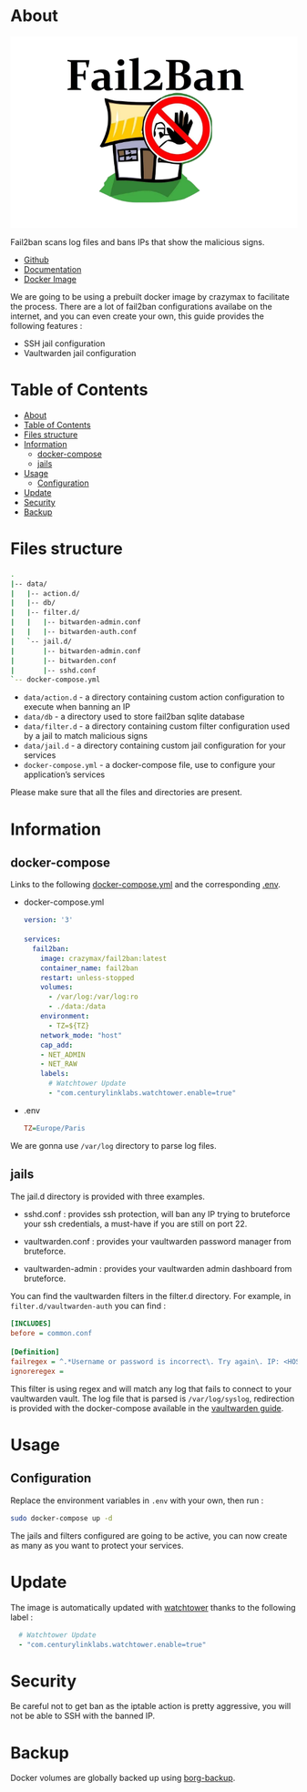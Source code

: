 # About

<p align="center">
<img src="../_utilities/fail2ban.png" alt="Fail2ban" title="fail2ban" />
</p>

Fail2ban scans log files and bans IPs that show the malicious signs.

* [Github](https://github.com/fail2ban/fail2ban)
* [Documentation](http://www.fail2ban.org/wiki/index.php/Fail2Ban)
* [Docker Image](https://github.com/crazy-max/docker-fail2ban)

We are going to be using a prebuilt docker image by crazymax to facilitate the process.
There are a lot of fail2ban configurations availabe on the internet, and you can even create your own, this guide provides the following features :

- SSH jail configuration
- Vaultwarden jail configuration 

# Table of Contents

<!-- TOC -->

- [About](#about)
- [Table of Contents](#table-of-contents)
- [Files structure](#files-structure)
- [Information](#information)
    - [docker-compose](#docker-compose)
    - [jails](#jails)
- [Usage](#usage)
    - [Configuration](#configuration)
- [Update](#update)
- [Security](#security)
- [Backup](#backup)

<!-- /TOC -->

# Files structure 
```bash
.
|-- data/
|   |-- action.d/
|   |-- db/
|   |-- filter.d/
|   |   |-- bitwarden-admin.conf
|   |   |-- bitwarden-auth.conf
|   `-- jail.d/
|       |-- bitwarden-admin.conf
|       |-- bitwarden.conf
|       |-- sshd.conf
`-- docker-compose.yml
```

- `data/action.d` - a directory containing custom action configuration to execute when banning an IP
- `data/db` - a directory used to store fail2ban sqlite database
- `data/filter.d` - a directory containing custom filter configuration used by a jail to match malicious signs
- `data/jail.d` - a directory containing custom jail configuration for your services
- `docker-compose.yml` - a docker-compose file, use to configure your application’s services

Please make sure that all the files and directories are present.


# Information

## docker-compose
Links to the following [docker-compose.yml](docker-compose.yml) and the corresponding [.env](.env).

* docker-compose.yml
  ```yaml
  version: '3'

  services:
    fail2ban:
      image: crazymax/fail2ban:latest
      container_name: fail2ban
      restart: unless-stopped
      volumes:
        - /var/log:/var/log:ro
        - ./data:/data
      environment:
        - TZ=${TZ}
      network_mode: "host"
      cap_add:
      - NET_ADMIN
      - NET_RAW
      labels:
        # Watchtower Update
        - "com.centurylinklabs.watchtower.enable=true"
  ```
* .env
  ```ini
  TZ=Europe/Paris
  ```

We are gonna use `/var/log` directory to parse log files.

## jails

The jail.d directory is provided with three examples.

- sshd.conf : provides ssh protection, will ban any IP trying to bruteforce your ssh credentials, a must-have if you are still on port 22.

- vaultwarden.conf : provides your vaultwarden password manager from bruteforce. 

- vaultwarden-admin : provides your vaultwarden admin dashboard from bruteforce. 

You can find the vaultwarden filters in the filter.d directory. For example, in `filter.d/vaultwarden-auth` you can find :

```ini
[INCLUDES]
before = common.conf

[Definition]
failregex = ^.*Username or password is incorrect\. Try again\. IP: <HOST>\. Username:.*$
ignoreregex =
```

This filter is using regex and will match any log that fails to connect to your vaultwarden vault. The log file that is parsed is `/var/log/syslog`, redirection is provided with the docker-compose available in the [vaultwarden guide](../vaultwarden).

# Usage

## Configuration

Replace the environment variables in `.env` with your own, then run :

```bash
sudo docker-compose up -d
```

The jails and filters configured are going to be active, you can now create as many as you want to protect your services.

# Update

The image is automatically updated with [watchtower](../watchtower) thanks to the following label :

```yaml
  # Watchtower Update
  - "com.centurylinklabs.watchtower.enable=true"
```

# Security

Be careful not to get ban as the iptable action is pretty aggressive, you will not be able to SSH with the banned IP.

# Backup

Docker volumes are globally backed up using [borg-backup](../borg-backup). 